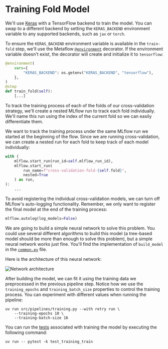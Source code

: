 # Training Fold Model

We'll use [Keras](https://keras.io/) with a TensorFlow backend to train the model. You can swap to a different backend by setting the `KERAS_BACKEND` environment variable to any supported backends, such as `jax` or `torch`.

To ensure the `KERAS_BACKEND` environment variable is available in the `train-fold` step, we'll use the Metaflow [`@environment`](.guide/introduction-to-metaflow/environment.md) decorator. If the environment variable doesn't exist, the decorator will create and initialize it to `tensorflow`:

```python
@environment(
    vars={
        "KERAS_BACKEND": os.getenv("KERAS_BACKEND", "tensorflow"),
    },
)
@step
def train_fold(self):
    [...]
```

To track the training process of each of the folds of our cross-validation strategy, we'll create a nested MLflow run to track each fold individually. We'll name this run using the index of the current fold so we can easily differentiate them.

We want to track the training process under the same MLflow run we started at the beginning of the flow. Since we are running cross-validation, we can create a nested run for each fold to keep track of each model individually:

```python
with (
    mlflow.start_run(run_id=self.mlflow_run_id),
    mlflow.start_run(
        run_name=f"cross-validation-fold-{self.fold}", 
        nested=True
    ) as run,
):
    ...
```

To avoid registering the individual cross-validation models, we can turn off MLflow's auto-logging functionality. Remember, we only want to register the final model at the end of the training process:

```python
mlflow.autolog(log_models=False)
```

We are going to build a simple neural network to solve this problem. You could use several different algorithms to build this model (a tree-based model should be more than enough to solve this problem), but a simple neural network works just fine. You'll find the implementation of `build_model` in the [`common.py`](src/pipelines/common.py) file.

Here is the architecture of this neural network:

![Network architecture](.guide/training-pipeline/images/network.png)

After building the model, we can fit it using the training data we preprocessed in the previous pipeline step. Notice how we use the `training_epochs` and `training_batch_size` properties to control the training process. You can experiment with different values when running the pipeline:

```shell
uv run src/pipelines/training.py --with retry run \
    --training-epochs 10 \
    --training-batch-size 16
```

You can run the [tests](tests/test_training_train.py) associated with training the model by executing the following command:

```shell
uv run -- pytest -k test_training_train
```




